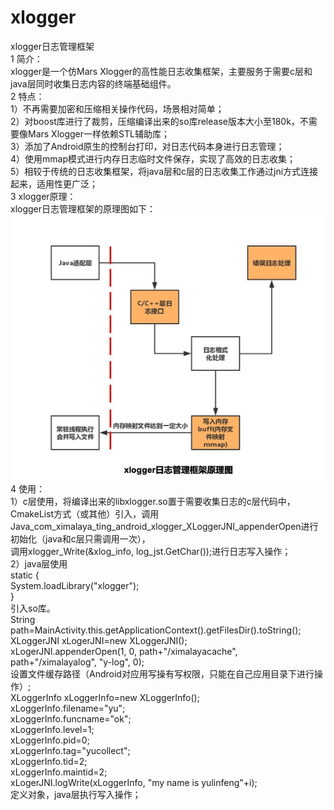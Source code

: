 # xlogger
xlogger日志管理框架<br/>
1 简介：<br/>
xlogger是一个仿Mars Xlogger的高性能日志收集框架，主要服务于需要c层和java层同时收集日志内容的终端基础组件。<br/>
2 特点：<br/>
1）不再需要加密和压缩相关操作代码，场景相对简单；<br/>
2）对boost库进行了裁剪，压缩编译出来的so库release版本大小至180k，不需要像Mars Xlogger一样依赖STL辅助库；<br/>
3）添加了Android原生的控制台打印，对日志代码本身进行日志管理；<br/>
4）使用mmap模式进行内存日志临时文件保存，实现了高效的日志收集；<br/>
5）相较于传统的日志收集框架，将java层和c层的日志收集工作通过jni方式连接起来，适用性更广泛；<br/>
3 xlogger原理：<br/>
xlogger日志管理框架的原理图如下：<br/>
![image](xlogger.jpg)<br/>
4 使用：<br/>
1）c层使用，将编译出来的libxlogger.so置于需要收集日志的c层代码中，CmakeList方式（或其他）引入，调用<br/>
Java_com_ximalaya_ting_android_xlogger_XLoggerJNI_appenderOpen进行初始化（java和c层只需调用一次），<br/> 
调用xlogger_Write(&xlog_info, log_jst.GetChar());进行日志写入操作；<br/>
2）java层使用<br/>
static {<br/>
System.loadLibrary("xlogger");<br/>
} <br/>
引入so库。<br/>
String path=MainActivity.this.getApplicationContext().getFilesDir().toString();<br/>
XLoggerJNI xLogerJNI=new XLoggerJNI();<br/>
xLogerJNI.appenderOpen(1, 0, path+"/ximalayacache", path+"/ximalayalog", "y-log", 0);<br/>
设置文件缓存路径（Android对应用写操有写权限，只能在自己应用目录下进行操作）;<br/>
XLoggerInfo xLoggerInfo=new XLoggerInfo();<br/>
xLoggerInfo.filename="yu";<br/>
xLoggerInfo.funcname="ok";<br/>
xLoggerInfo.level=1;<br/>
xLoggerInfo.pid=0;<br/>
xLoggerInfo.tag="yucollect";<br/>
xLoggerInfo.tid=2;<br/>
xLoggerInfo.maintid=2;<br/>
xLogerJNI.logWrite(xLoggerInfo, "my name is yulinfeng"+i);<br/>
定义对象，java层执行写入操作；<br/>